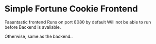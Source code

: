 # Simple Fortune Cookie Frontend

Faaantastic frontend
Runs on port 8080 by default
Will not be able to run before Backend is avaliable.

Otherwise, same as the backend..